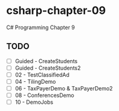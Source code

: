 # csharp-chapter-09
C# Programming Chapter 9

## TODO
- [ ] Guided - CreateStudents
- [ ] Guided - CreateStudents2
- [ ] 02 - TestClassifiedAd
- [ ] 04 - TilingDemo
- [ ] 06 - TaxPayerDemo & TaxPayerDemo2
- [ ] 08 - ConferencesDemo
- [ ] 10 - DemoJobs